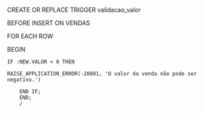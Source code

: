 CREATE OR REPLACE TRIGGER validacao_valor

BEFORE INSERT ON VENDAS

FOR EACH ROW

BEGIN

	IF :NEW.VALOR < 0 THEN

	RAISE_APPLICATION_ERROR(-20001, 'O valor da venda não pode ser negativo.') 
	
		END IF; 
		END;
		/